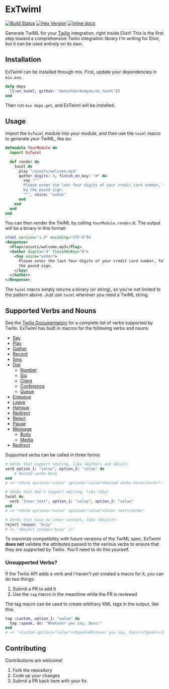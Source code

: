 ExTwiml 
===================
[![Build Status](https://travis-ci.org/danielberkompas/ex_twiml.svg)](https://travis-ci.org/danielberkompas/ex_twiml)
[![Hex Version](http://img.shields.io/hexpm/v/ex_twiml.svg)](https://hex.pm/packages/ex_twiml)
[![Inline docs](http://inch-ci.org/github/danielberkompas/ex_twiml.svg?branch=master)](http://inch-ci.org/github/danielberkompas/ex_twiml)

Generate TwiML for your [Twilio](http://twilio.com) integration, right inside
Elixir! This is the first step toward a comprehensive Twilio integration library
I'm writing for Elixir, but it can be used entirely on its own.

## Installation

ExTwiml can be installed through mix. First, update your dependencies in
`mix.exs`.

```elixir
defp deps
  [{:ex_twiml, github: "danielberkompas/ex_twiml"}]
end
```

Then run `mix deps.get`, and ExTwiml will be installed.

## Usage

Import the `ExTwiml` module into your module, and then use the `twiml` macro to 
generate your TwiML, like so:

```elixir
defmodule YourModule do
  import ExTwiml

  def render do
    twiml do
      play "/assets/welcome.mp3"
      gather digits: 4, finish_on_key: "#" do
        say """
        Please enter the last four digits of your credit card number, followed 
        by the pound sign.
        """, voice: "woman"
      end
    end
  end
end
```

You can then render the TwiML by calling `YourModule.render/0`. The output will 
be a binary in this format:

```xml
<?xml version="1.0" encoding="UTF-8"?>
<Response>
  <Play>/assets/welcome.mp3</Play>
  <Gather digits="4" finishOnKey="#">
    <Say voice="woman">
      Please enter the last four digits of your credit card number, followed by
      the pound sign.
    </Say>
  </Gather>
</Response>
```

The `twiml` macro simply returns a binary (or string), so you're not limited to
the pattern above. Just use `twiml` wherever you need a TwiML string.

## Supported Verbs and Nouns
See the [Twilio Documentation](https://www.twilio.com/docs/api/twiml) for a
complete list of verbs supported by Twilio. ExTwiml has built in macros for the
following verbs and nouns:

- [Say](https://www.twilio.com/docs/api/2010-04-01/twiml/say)
- [Play](https://www.twilio.com/docs/api/2010-04-01/twiml/play)
- [Gather](https://www.twilio.com/docs/api/2010-04-01/twiml/gather)
- [Record](https://www.twilio.com/docs/api/2010-04-01/twiml/record)
- [Sms](https://www.twilio.com/docs/api/2010-04-01/twiml/sms)
- [Dial](https://www.twilio.com/docs/api/2010-04-01/twiml/dial)
    - [Number](https://www.twilio.com/docs/api/2010-04-01/twiml/number)
    - [Sip](https://www.twilio.com/docs/api/2010-04-01/twiml/sip)
    - [Client](https://www.twilio.com/docs/api/2010-04-01/twiml/client)
    - [Conference](https://www.twilio.com/docs/api/2010-04-01/twiml/conference)
    - [Queue](https://www.twilio.com/docs/api/2010-04-01/twiml/queue)
- [Enqueue](https://www.twilio.com/docs/api/2010-04-01/twiml/enqueue)
- [Leave](https://www.twilio.com/docs/api/2010-04-01/twiml/leave)
- [Hangup](https://www.twilio.com/docs/api/2010-04-01/twiml/hangup)
- [Redirect](https://www.twilio.com/docs/api/2010-04-01/twiml/redirect)
- [Reject](https://www.twilio.com/docs/api/2010-04-01/twiml/reject)
- [Pause](https://www.twilio.com/docs/api/2010-04-01/twiml/pause)
- [Message](https://www.twilio.com/docs/api/2010-04-01/twiml/message)
    - [Body](https://www.twilio.com/docs/api/2010-04-01/twiml/body)
    - [Media](https://www.twilio.com/docs/api/2010-04-01/twiml/media)
- [Redirect](https://www.twilio.com/docs/api/2010-04-01/twiml/redirect)

Supported verbs can be called in three forms:

```elixir
# Verbs that support nesting, like <Gather> and <Dial>:
verb option_1: "value", option_2: "value" do
    # Nested verbs here
end
# => "<Verb option1="value" option2="value">Nested verbs here</Verb>":

# Verbs that don't support nesting, like <Say>
twiml do
  verb "Inner text", option_1: "value", option_2: "value"
end
# => "<Verb option1="value" option2="value">Inner text</Verb>"

# Verbs that have no inner content, like <Reject>:
reject reason: "busy"
# => "<Reject reason="busy" />"
```

To maximize compatibility with future versions of the TwiML spec, ExTwiml
**does not** validate the attributes passed to the various verbs to ensure that
they are supported by Twilio. You'll need to do this yourself.

### Unsupported Verbs?
If the Twilio API adds a verb and I haven't yet created a macro for it, you can do
two things:

1. Submit a PR to add it
2. Use the `tag` macro in the meantime while the PR is reviewed

The tag macro can be used to create arbitrary XML tags in the output, like this:

```elixir
tag :custom, option_1: "value" do
  tag :speak, do: "Whatever you say, boss!"
end
# => "<Custom option1="value"><Speak>Whatever you say, boss!</Speak></Custom>"
```

## Contributing

Contributions are welcome!

1. Fork the repository
2. Code up your changes
3. Submit a PR back here with your fix.
